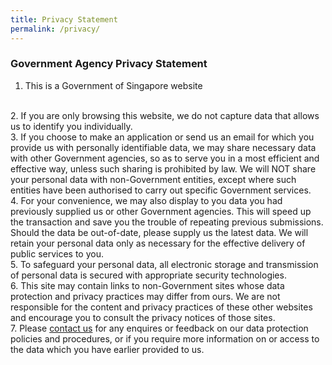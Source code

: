 ```yaml
---
title: Privacy Statement
permalink: /privacy/
---
```

### **Government Agency Privacy Statement**

1. This is a Government of Singapore website
<br>
2. If you are only browsing this website, we do not capture data that allows us to identify you individually.
<br>
3. If you choose to make an application or send us an email for which you provide us with personally identifiable data, we may share necessary data with other Government agencies, so as to serve you in a most efficient and effective way, unless such sharing is prohibited by law. We will NOT share your personal data with non-Government entities, except where such entities have been authorised to carry out specific Government services.
<br>
4. For your convenience, we may also display to you data you had previously supplied us or other Government agencies. This will speed up the transaction and save you the trouble of repeating previous submissions. Should the data be out-of-date, please supply us the latest data. We will retain your personal data only as necessary for the effective delivery of public services to you.
<br>
5. To safeguard your personal data, all electronic storage and transmission of personal data is secured with appropriate security technologies.
<br>
6. This site may contain links to non-Government sites whose data protection and privacy practices may differ from ours. We are not responsible for the content and privacy practices of these other websites and encourage you to consult the privacy notices of those sites.
<br>
7. Please <a href="https://digitalservice.propertynaa.gov.sg/contact/">contact us</a> for any enquires or feedback on our data protection policies and procedures, or if you require more information on or access to the data which you have earlier provided to us.